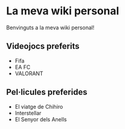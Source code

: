 # La meva wiki personal

Benvinguts a la meva wiki personal!

## Videojocs preferits
- Fifa
- EA FC
- VALORANT

## Pel·licules preferides
- El viatge de Chihiro
- Interstellar
- El Senyor dels Anells